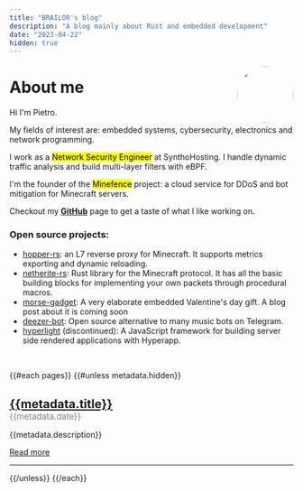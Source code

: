 ```yaml
---
title: "BRAILOR's blog"
description: "A blog mainly about Rust and embedded development"
date: "2023-04-22"
hidden: true
---
```


<img 
    src="https://avatars.githubusercontent.com/u/17928339?v=4" 
    style="border-radius: 100%; width: 100px; margin: 5px 0px 0px 0px; border: 1px solid var(--accent-color);" 
    align="right"
/>
<h1>About me</h1>

Hi I'm Pietro. 

My fields of interest are: embedded systems, cybersecurity, electronics and network programming. 

I work as a <mark>Network Security Engineer</mark> at SynthoHosting. I handle dynamic traffic analysis and build multi-layer filters with eBPF.

I'm the founder of the <mark>Minefence</mark> project: a cloud service for DDoS and bot mitigation for Minecraft servers.

Checkout my **[GitHub](https://github.com/BRA1L0R)** page to get a taste of what I like working on.

### Open source projects:
- [hopper-rs](https://github.com/BRA1L0R/hopper-rs): an L7 reverse proxy for Minecraft. It supports metrics exporting and dynamic reloading.
- [netherite-rs](https://github.com/BRA1L0R/netherite-rs): Rust library for the Minecraft protocol. It has all the basic building blocks for implementing your own packets through procedural macros.
- [morse-gadget](https://github.com/BRA1L0R/morse-gadget): A very elaborate embedded Valentine's day gift. A blog post about it is coming soon
- [deezer-bot](https://github.com/Stockpesce/deezer-bot): Open source alternative to many music bots on Telegram. 
- [hyperlight](https://github.com/hyperlightjs/hyperlight) (discontinued): A JavaScript framework for building server side rendered applications with Hyperapp.


<br>

{{#each pages}}
{{#unless metadata.hidden}}
<h2 style="margin-bottom: 0px;"><a href="{{figurative_path}}">{{metadata.title}}</a></h2>
<span style="font-size: 15px; color: grey;">{{metadata.date}}</span>

{{metadata.description}}

[Read more]({{figurative_path}})

---

{{/unless}}
{{/each}}